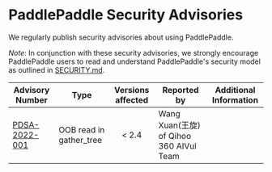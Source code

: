 # PaddlePaddle Security Advisories

We regularly publish security advisories about using PaddlePaddle.



*Note*: In conjunction with these security advisories, we strongly encourage PaddlePaddle users to read and understand PaddlePaddle's security model as outlined in [SECURITY.md](https://github.com/PaddlePaddle/Paddle/blob/develop/SECURITY.md).


| Advisory Number                                                                                         | Type                    | Versions affected | Reported by                           | Additional Information |
|---------------------------------------------------------------------------------------------------------|-------------------------|:-----------------:|---------------------------------------|------------------------|
| [PDSA-2022-001](https://github.com/PaddlePaddle/Paddle/blob/develop/security/advisory/pdsa-2022-001.md) | OOB read in gather_tree |       < 2.4       | Wang Xuan(王旋) of Qihoo 360 AIVul Team |                        |
